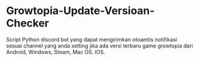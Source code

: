 # Growtopia-Update-Versioan-Checker
Script Python discord bot yang dapat mengirimkan otoamtis notifikasi sesuai channel yang anda setting jika ada versi terbaru game growtopia dari Android, Windows, Steam, Mac OS. IOS.
